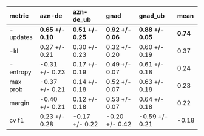 | metric   | azn-de            | azn-de_ub         | gnad              | gnad_ub           | mean     |
|:---------|:------------------|:------------------|:------------------|:------------------|:---------|
| -updates | **0.65 +/- 0.10** | **0.51 +/- 0.25** | **0.92 +/- 0.06** | **0.88 +/- 0.05** | **0.74** |
| -kl      | 0.27 +/- 0.21     | 0.30 +/- 0.23     | 0.32 +/- 0.20     | 0.60 +/- 0.19     | 0.37     |
| -entropy | -0.31 +/- 0.23    | 0.17 +/- 0.19     | 0.49 +/- 0.07     | 0.61 +/- 0.18     | 0.24     |
| max prob | -0.37 +/- 0.21    | 0.14 +/- 0.18     | 0.52 +/- 0.07     | 0.63 +/- 0.18     | 0.23     |
| margin   | -0.40 +/- 0.21    | 0.12 +/- 0.18     | 0.53 +/- 0.07     | 0.64 +/- 0.18     | 0.22     |
| cv f1    | 0.23 +/- 0.28     | -0.17 +/- 0.22    | -0.20 +/- 0.42    | -0.59 +/- 0.21    | -0.18    |
